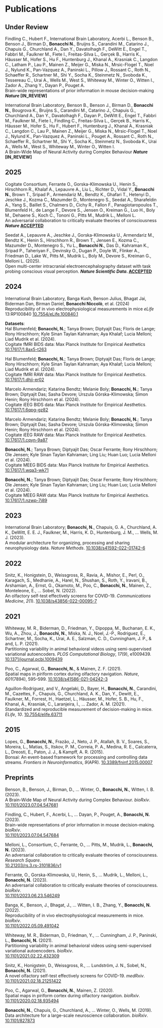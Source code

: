 # Publications

## Under Review

Findling C., Hubert F., International Brain Laboratory, Acerbi L., Benson B., Benson J., Birman D., **Bonacchi N.**, Bruijns S., Carandini M., Catarino J., Chapuis G., Churchland A., Dan Y., Davatolhagh F., DeWitt E., Engel T., Fabbri M., Faulkner M., Fiete I., Freitas-Silva L., Gerçek B., Harris K., Häusser M., Hofer S., Hu F., Huntenburg J., Khanal A., Krasniak C., Langdon C., Latham P., Lau P., Mainen Z., Meijer G., Miska N., Mrsic-Flogel T., Noel J., Nylund K., Pan-Vazquez A., Paninski L., Pillow J., Rossant C., Roth N., Schaeffer R., Schartner M., Shi Y., Socha K., Steinmetz N., Svoboda K., Tessereau C., Urai A., Wells M., West S., Whiteway M., Winter O., Witten I., Zador A., Zhang Y., Dayan P., Pouget A.  
Brain-wide representations of prior information in mouse decision-making ***Nature* [IN_REVIEW]**

International Brain Laboratory, Benson B., Benson J., Birman D., **Bonacchi N.**, Bougrova K., Bruijns S., Carandini M., Catarino J., Chapuis G., Churchland A., Dan Y., Davatolhagh F., Dayan P., DeWitt E., Engel T., Fabbri M., Faulkner M., Fiete I., Findling C., Freitas-Silva L., Gerçek B., Harris K., Häusser M., Hofer S., Hu F., Hubert F., Huntenburg J., Khanal A., Krasniak C., Langdon C., Lau P., Mainen Z., Meijer G., Miska N., Mrsic-Flogel T., Noel J., Nylund K., Pan-Vazquez A., Paninski L., Pouget A., Rossant C., Roth N., Schaeffer R., Schartner M., Shi Y., Socha K., Steinmetz N., Svoboda K., Urai A., Wells M., West S., Whiteway M., Winter O., Witten I.  
A Brain-Wide Map of Neural Activity during Complex Behaviour ***Nature* [IN_REVIEW]**

## 2025

Cogitate Consortium, Ferrante O., Gorska-Klimowska U., Henin S., Hirschhorn R., Khalaf A., Lepauvre A., Liu L., Richter D., Vidal Y., **Bonacchi N.**, Brown T., Sripad P., Armendariz M., Bendtz K., Ghafari T., Hetenyi D., Jeschke J., Kozma C., Mazumder D., Montenegro S., Seedat A., Sharafeldin A., Yang S., Baillet S., Chalmers D., Cichy R., Fallon F., Panagiotaropoulos T., Blumenfeld H., de Lange F., Devore S., Jensen O., Kreiman G., Luo H., Boly M., Dehaene S., Koch C., Tononi G., Pitts M., Mudrik L., Melloni L.  
An adversarial collaboration to critically evaluate theories of consciousness ***Nature* [ACCEPTED]()**

Seedat A., Lepauvre A., Jeschke J., Gorska-Klimowska U., Armendariz M., Bendtz K., Henin S., Hirschhorn R., Brown T., Jensen E., Kozma C., Mazumder D., Montenegro S., Yu L., **Bonacchi N.**, Das D., Kahraman K., Sripad P., Taheriyan F., Devinsky O., Dugan P., Doyle W., Flinker A., Friedman D., Lake W., Pitts M., Mudrik L., Boly M., Devore S., Kreiman G., Melloni L. (2025).  
Open multi-center intracranial electroencephalography dataset with task probing conscious visual perception. ***Nature Scientific Data*. [ACCEPTED]()**

## 2024

International Brain Laboratory, Banga Kush, Benson Julius, Bhagat Jai, Biderman Dan, Birman Daniel, **Bonacchi Niccolò**, et al. (2024)  
Reproducibility of in vivo electrophysiological measurements in mice *eLife* 13:RP100840 [10.7554/eLife.100840.1](https://doi.org/10.7554/eLife.100840.1)

**Datasets**:  
Hal Blumenfeld; **Bonacchi, N.**; Tanya Brown; Diptyajit Das; Floris de Lange; Rony Hirschhorn; Kyle Sinan Taylan Kahraman; Aya Khalaf; Lucia Melloni; Liad Mudrik et al. (2024).  
Cogitate fMRI BIDS data: Max Planck Institute for Empirical Aesthetics [10.17617/1.8ax5-t263](https://doi.org/10.17617/1.8ax5-t263)

Hal Blumenfeld; **Bonacchi, N.**; Tanya Brown; Diptyajit Das; Floris de Lange; Rony Hirschhorn; Kyle Sinan Taylan Kahraman; Aya Khalaf; Lucia Melloni; Liad Mudrik et al. (2024).  
Cogitate fMRI RAW data: Max Planck Institute for Empirical Aesthetics. [10.17617/1.dhjj-er02](https://doi.org/10.17617/1.dhjj-er02)

Marcelo Armendariz; Katarina Bendtz; Melanie Boly; **Bonacchi, N.**; Tanya Brown; Diptyajit Das; Sasha Devore; Urszula Górska-Klimowska; Simon Henin; Rony Hirschhorn et al. (2024).  
Cogitate iEEG BIDS data: Max Planck Institute for Empirical Aesthetics. [10.17617/1.6qpg-gz82](https://doi.org/10.17617/1.6qpg-gz82)

Marcelo Armendariz; Katarina Bendtz; Melanie Boly; **Bonacchi, N.**; Tanya Brown; Diptyajit Das; Sasha Devore; Urszula Górska-Klimowska; Simon Henin; Rony Hirschhorn et al. (2024).  
Cogitate iEEG RAW data: Max Planck Institute for Empirical Aesthetics. [10.17617/1.cqyn-9a87](https://doi.org/10.17617/1.cqyn-9a87)

**Bonacchi, N.**; Tanya Brown; Diptyajit Das; Oscar Ferrante; Rony Hirschhorn; Ole Jensen; Kyle Sinan Taylan Kahraman; Ling Liu; Huan Luo; Lucia Melloni et al. (2024).  
Cogitate MEEG BIDS data: Max Planck Institute for Empirical Aesthetics. [10.17617/1.wqa3-wk71](https://doi.org/10.17617/1.wqa3-wk71)

**Bonacchi, N.**; Tanya Brown; Diptyajit Das; Oscar Ferrante; Rony Hirschhorn; Ole Jensen; Kyle Sinan Taylan Kahraman; Ling Liu; Huan Luo; Lucia Melloni et al. (2024).  
Cogitate MEEG RAW data: Max Planck Institute for Empirical Aesthetics. [10.17617/1.nzwp-7j89](https://doi.org/10.17617/1.nzwp-7j89)

## 2023

International Brain Laboratory; **Bonacchi, N.**, Chapuis, G. A., Churchland, A. K., DeWitt, E. E. J., Faulkner, M., Harris, K. D., Huntenburg, J. M., ... Wells, M. J. (2023).  
A modular architecture for organizing, processing and sharing neurophysiology data. *Nature Methods*. [10.1038/s41592-022-01742-6](https://doi.org/10.1038/s41592-022-01742-6)

## 2022

Snitz, K., Honigstein, D., Weissgross, R., Ravia, A., Mishor, E., Perl, O., Karagach, S., Medhanie, A., Harel, N., Shushan, S., Roth, Y., Iravani, B., Arshamian, A., Ernst, G., Okamoto, M., Poo, C., **Bonacchi, N.**, Mainen, Z., Monteleone, E., … Sobel, N. (2022).  
An olfactory self-test effectively screens for COVID-19. *Communications Medicine*, *2*(1). [10.1038/s43856-022-00095-7](https://doi.org/10.1038/s43856-022-00095-7)

## 2021

Whiteway, M. R., Biderman, D., Friedman, Y., Dipoppa, M., Buchanan, E. K., Wu, A., Zhou, J., **Bonacchi, N.**, Miska, N. J., Noel, J.-P., Rodriguez, E., Schartner, M., Socha, K., Urai, A. E., Salzman, C. D., Cunningham, J. P., & and, L. P. (2021).  
Partitioning variability in animal behavioral videos using semi-supervised variational autoencoders. *PLOS Computational Biology*, *17*(9), e1009439. [10.1371/journal.pcbi.1009439](https://doi.org/10.1371/journal.pcbi.1009439)

Poo, C., Agarwal, G., **Bonacchi, N.**, & Mainen, Z. F. (2021).  
Spatial maps in piriform cortex during olfactory navigation. *Nature*, *601*(7894), 595–599. [10.1038/s41586-021-04242-3](https://doi.org/10.1038/s41586-021-04242-3)

Aguillon-Rodriguez, and V., Angelaki, D., Bayer, H., **Bonacchi, N.**, Carandini, M., Cazettes, F., Chapuis, G., Churchland, A. K., Dan, Y., Dewitt, E., Faulkner, M., Forrest, H., Haetzel, L., Häusser, M., Hofer, S. B., Hu, F., Khanal, A., Krasniak, C., Laranjeira, I., … Zador, A. M. (2021).  
Standardized and reproducible measurement of decision-making in mice. *ELife*, *10*. [10.7554/elife.63711](https://doi.org/10.7554/elife.63711)

## 2015

Lopes, G., **Bonacchi, N.**, Frazão, J., Neto, J. P., Atallah, B. V., Soares, S., Moreira, L., Matias, S., Itskov, P. M., Correia, P. A., Medina, R. E., Calcaterra, L., Dreosti, E., Paton, J. J., & Kampff, A. R. (2015).  
Bonsai: An event-based framework for processing and controlling data streams. *Frontiers in Neuroinformatics*, *9*(APR). [10.3389/fninf.2015.00007](https://doi.org/10.3389/fninf.2015.00007)

## Preprints

Benson, B., Benson, J., Birman, D., … Winter, O., **Bonacchi, N.**, Witten, I. B. (2023).  
A Brain-Wide Map of Neural Activity during Complex Behaviour. *bioRxiv*.  
[10.1101/2023.07.04.547681](https://doi.org/10.1101/2023.07.04.547681)  

Findling, C., Hubert, F., Acerbi, L., … Dayan, P., Pouget, A., **Bonacchi, N.** (2023).  
Brain-wide representations of prior information in mouse decision-making. *bioRxiv*.  
[10.1101/2023.07.04.547684](https://doi.org/10.1101/2023.07.04.547684)  

Melloni, L., Consortium, C., Ferrante, O., … Pitts, M., Mudrik, L., **Bonacchi, N.** (2023).  
An adversarial collaboration to critically evaluate theories of consciousness. *Research Square*.  
[10.21203/rs.3.rs-3101836/v1](https://doi.org/10.21203/rs.3.rs-3101836/v1)  

Ferrante, O., Gorska-Klimowska, U., Henin, S., … Mudrik, L., Melloni, L., **Bonacchi, N.** (2023).  
An adversarial collaboration to critically evaluate theories of consciousness. *bioRxiv*.  
[10.1101/2023.06.23.546249](https://doi.org/10.1101/2023.06.23.546249)  

Banga, K., Benson, J., Bhagat, J., … Witten, I. B., Zhang, Y., **Bonacchi, N.** (2022).  
Reproducibility of in vivo electrophysiological measurements in mice. *bioRxiv*.  
[10.1101/2022.05.09.491042](https://doi.org/10.1101/2022.05.09.491042)  

Whiteway, M. R., Biderman, D., Friedman, Y., … Cunningham, J. P., Paninski, L., **Bonacchi, N.** (2021).  
Partitioning variability in animal behavioral videos using semi-supervised variational autoencoders. *bioRxiv*.  
[10.1101/2021.02.22.432309](https://doi.org/10.1101/2021.02.22.432309)  

Snitz, K., Honigstein, D., Weissgross, R., … Lundström, J. N., Sobel, N., **Bonacchi, N.** (2021).  
A novel olfactory self-test effectively screens for COVID-19. *medRxiv*.  
[10.1101/2021.02.18.21251422](https://doi.org/10.1101/2021.02.18.21251422)  

Poo, C., Agarwal, G., **Bonacchi, N.**, Mainen, Z. (2020).  
Spatial maps in piriform cortex during olfactory navigation. *bioRxiv*.  
[10.1101/2020.02.18.935494](https://doi.org/10.1101/2020.02.18.935494)  

**Bonacchi, N.**, Chapuis, G., Churchland, A., … Winter, O., Wells, M. (2019).  
Data architecture for a large-scale neuroscience collaboration. *bioRxiv*.  
[10.1101/827873](https://doi.org/10.1101/827873)
